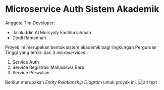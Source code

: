 # Microservice Auth Sistem Akademik

Anggota Tim Developer:
* Jalaluddin Al Mursyidy Fadhlurrahman
* Djodi Ramadhan

Proyek ini merupakan bentuk sistem akademik bagi lingkungan Perguruan Tinggi yang terdiri dari 3 _microservices_ :
1. Service Auth
2. Service Registrasi Mahasiswa Baru
3. Service Perwalian 

Berikut merupakan _Entity Relationship Diagram_ untuk proyek ini:
![alt text](https://github.com/Training-Java-Alterra-Team-1/sistem-akademik-auth/blob/master/ERD%20-%20Sistem%20Informasi%20Akademik.png "ER Diagram")

